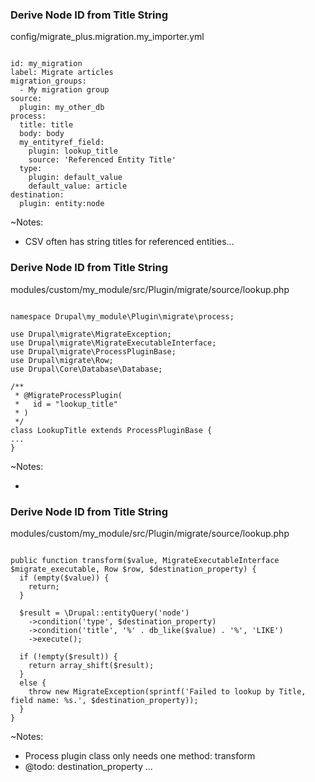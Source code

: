 ### Derive Node ID from Title String

config/migrate_plus.migration.my_importer.yml

<pre><code data-trim data-noescape>
id: my_migration
label: Migrate articles
migration_groups:
  - My migration group
source:
  plugin: my_other_db
process:
  title: title
  body: body
  my_entityref_field:
    plugin: lookup_title
    source: 'Referenced Entity Title'
  type:
    plugin: default_value
    default_value: article
destination:
  plugin: entity:node
</code></pre>

~Notes:

* CSV often has string titles for referenced entities...


### Derive Node ID from Title String

modules/custom/my_module/src/Plugin/migrate/source/lookup.php

<pre><code class="php" data-trim data-noescape>
namespace Drupal\my_module\Plugin\migrate\process;

use Drupal\migrate\MigrateException;
use Drupal\migrate\MigrateExecutableInterface;
use Drupal\migrate\ProcessPluginBase;
use Drupal\migrate\Row;
use Drupal\Core\Database\Database;

/**
 * @MigrateProcessPlugin(
 *   id = "lookup_title"
 * )
 */
class LookupTitle extends ProcessPluginBase {
...
}
</code></pre>

~Notes:

*


### Derive Node ID from Title String

modules/custom/my_module/src/Plugin/migrate/source/lookup.php

<pre><code class="php" data-trim data-noescape>
public function transform($value, MigrateExecutableInterface $migrate_executable, Row $row, $destination_property) {
  if (empty($value)) {
    return;
  }

  $result = \Drupal::entityQuery('node')
    ->condition('type', $destination_property)
    ->condition('title', '%' . db_like($value) . '%', 'LIKE')
    ->execute();

  if (!empty($result)) {
    return array_shift($result);
  }
  else {
    throw new MigrateException(sprintf('Failed to lookup by Title, field name: %s.', $destination_property));
  }
}
</code></pre>

~Notes:

* Process plugin class only needs one method: transform
* @todo: destination_property ...
